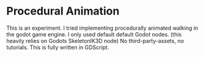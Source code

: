 # Procedural Animation

This is an experiment. I tried implementing procedurally animated walking in the godot game engine. I only used default default Godot nodes. (this heavily relies on Godots SkeletonIK3D node) No third-party-assets, no tutorials.
This is fully written in GDScript.
